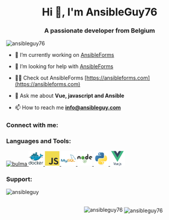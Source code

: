 <h1 align="center">Hi 👋, I'm AnsibleGuy76</h1>
<h3 align="center">A passionate developer from Belgium</h3>

<p align="left"> <img src="https://komarev.com/ghpvc/?username=ansibleguy76&label=Profile%20views&color=0e75b6&style=flat" alt="ansibleguy76" /> </p>

- 🔭 I’m currently working on [AnsibleForms](https://github.com/ansibleguy76/ansibleforms)

- 🤝 I’m looking for help with [AnsibleForms](https://github.com/ansibleguy76/ansibleforms)

- 👨‍💻 Check out AnsibleForms [https://ansibleforms.com](https://ansibleforms.com)

- 💬 Ask me about **Vue, javascript and Ansible**

- 📫 How to reach me **info@ansibleguy.com**

<h3 align="left">Connect with me:</h3>
<p align="left">
</p>

<h3 align="left">Languages and Tools:</h3>
<p align="left"> <a href="https://bulma.io/" target="_blank" rel="noreferrer"> <img src="https://raw.githubusercontent.com/gilbarbara/logos/804dc257b59e144eaca5bc6ffd16949752c6f789/logos/bulma.svg" alt="bulma" width="40" height="40"/> </a> <a href="https://www.docker.com/" target="_blank" rel="noreferrer"> <img src="https://raw.githubusercontent.com/devicons/devicon/master/icons/docker/docker-original-wordmark.svg" alt="docker" width="40" height="40"/> </a> <a href="https://developer.mozilla.org/en-US/docs/Web/JavaScript" target="_blank" rel="noreferrer"> <img src="https://raw.githubusercontent.com/devicons/devicon/master/icons/javascript/javascript-original.svg" alt="javascript" width="40" height="40"/> </a> <a href="https://www.mysql.com/" target="_blank" rel="noreferrer"> <img src="https://raw.githubusercontent.com/devicons/devicon/master/icons/mysql/mysql-original-wordmark.svg" alt="mysql" width="40" height="40"/> </a> <a href="https://nodejs.org" target="_blank" rel="noreferrer"> <img src="https://raw.githubusercontent.com/devicons/devicon/master/icons/nodejs/nodejs-original-wordmark.svg" alt="nodejs" width="40" height="40"/> </a> <a href="https://www.python.org" target="_blank" rel="noreferrer"> <img src="https://raw.githubusercontent.com/devicons/devicon/master/icons/python/python-original.svg" alt="python" width="40" height="40"/> </a> <a href="https://vuejs.org/" target="_blank" rel="noreferrer"> <img src="https://raw.githubusercontent.com/devicons/devicon/master/icons/vuejs/vuejs-original-wordmark.svg" alt="vuejs" width="40" height="40"/> </a> </p>

<h3 align="left">Support:</h3>
<p><a href="https://ko-fi.com/ansibleguy"> <img align="left" src="https://cdn.ko-fi.com/cdn/kofi3.png?v=3" height="50" width="210" alt="ansibleguy" /></a></p><br><br>

<p><img align="left" src="https://github-readme-stats.vercel.app/api/top-langs?username=ansibleguy76&show_icons=true&locale=en&layout=compact" alt="ansibleguy76" /></p>

<p>&nbsp;<img align="center" src="https://github-readme-stats.vercel.app/api?username=ansibleguy76&show_icons=true&locale=en" alt="ansibleguy76" /></p>
